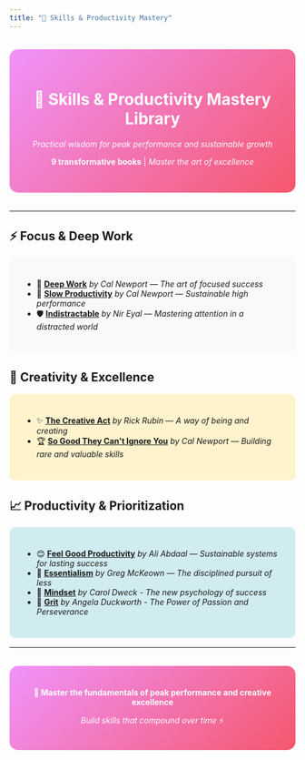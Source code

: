 ```yaml
---
title: "🚀 Skills & Productivity Mastery"
---
```


<div style="text-align: center; margin: 2rem 0; padding: 2rem; background: linear-gradient(135deg, #f093fb 0%, #f5576c 100%); border-radius: 15px; color: white;">

# 🚀 Skills & Productivity Mastery Library

*Practical wisdom for peak performance and sustainable growth*

**9 transformative books** | *Master the art of excellence*

</div>

---

## ⚡ Focus & Deep Work

<div style="background: #f8f9fa; padding: 1.5rem; border-radius: 10px; margin: 1rem 0;">

- 🎯 [**Deep Work**](/books/skill/deep_work-cal_newport) *by Cal Newport* — *The art of focused success*
- 🐌 [**Slow Productivity**](/books/skill/slow_productivity-cal_newport) *by Cal Newport* — *Sustainable high performance*
- 🛡️ [**Indistractable**](/books/skill/indistractable-nir_eyal) *by Nir Eyal* — *Mastering attention in a distracted world*

</div>

## 🎨 Creativity & Excellence

<div style="background: #fff3cd; padding: 1.5rem; border-radius: 10px; margin: 1rem 0;">

- ✨ [**The Creative Act**](/books/skill/the_creative_act-rick-rubin) *by Rick Rubin* — *A way of being and creating*
- 🏆 [**So Good They Can't Ignore You**](/books/skill/so_good_cant_ignore_you-cal_newport) *by Cal Newport* — *Building rare and valuable skills*

</div>

## 📈 Productivity & Prioritization

<div style="background: #d1ecf1; padding: 1.5rem; border-radius: 10px; margin: 1rem 0;">

- 😊 [**Feel Good Productivity**](/books/skill/feel_good_productivity-ali_abdaal) *by Ali Abdaal* — *Sustainable systems for lasting success*
- 🎯 [**Essentialism**](/books/skill/essentialism-greg_mckeown) *by Greg McKeown* — *The disciplined pursuit of less*
- 🧠 [**Mindset**](/books/skill/mindset-carol_dweck) *by Carol Dweck* - *The new psychology of success*
- 📆 [**Grit**](/books/skill/grit-angela_duckworth.md) *by Angela Duckworth* - *The Power of Passion and Perseverance*

</div>

---

<div style="text-align: center; margin: 2rem 0; padding: 1.5rem; background: linear-gradient(135deg, #f093fb 0%, #f5576c 100%); border-radius: 15px; color: white;">

**🎯 Master the fundamentals of peak performance and creative excellence**

*Build skills that compound over time* ⚡

</div>
